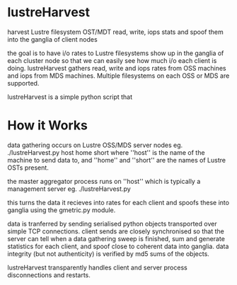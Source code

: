 lustreHarvest
=============

harvest Lustre filesystem OST/MDT read, write, iops stats and spoof them into the ganglia of client nodes

the goal is to have i/o rates to Lustre filesystems show up in the ganglia of each cluster node so that we can easily see how much i/o each client is doing. lustreHarvest gathers read, write and iops rates from OSS machines and iops from MDS machines. Multiple filesystems on each OSS or MDS are supported.

lustreHarvest is a simple python script that 

# How it Works

data gathering occurs on Lustre OSS/MDS server nodes eg.
   ./lustreHarvest.py host home short
where ''host'' is the name of the machine to send data to, and ''home'' and ''short'' are the names of Lustre OSTs present.

the master aggregator process runs on ''host'' which is typically a management server eg.
   ./lustreHarvest.py

this turns the data it recieves into rates for each client and spoofs these into ganglia using the gmetric.py module.

data is tranferred by sending serialised python objects transported over simple TCP connections. client sends are closely synchronised so that the server can tell when a data gathering sweep is finished, sum and generate statistics for each client, and spoof close to coherent data into ganglia. data integrity (but not authenticity) is verified by md5 sums of the objects.

lustreHarvest transparently handles client and server process disconnections and restarts.
